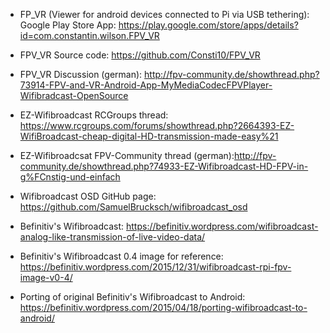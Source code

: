 * FP_VR (Viewer for android devices connected to Pi via USB tethering):
Google Play Store App: https://play.google.com/store/apps/details?id=com.constantin.wilson.FPV_VR

* FPV_VR Source code: https://github.com/Consti10/FPV_VR

* FPV_VR Discussion (german): http://fpv-community.de/showthread.php?73914-FPV-and-VR-Android-App-MyMediaCodecFPVPlayer-Wifibradcast-OpenSource

* EZ-Wifibroadcast RCGroups thread: https://www.rcgroups.com/forums/showthread.php?2664393-EZ-WifiBroadcast-cheap-digital-HD-transmission-made-easy%21

* EZ-Wifibroadcsat FPV-Community thread (german):http://fpv-community.de/showthread.php?74933-EZ-Wifibroadcast-HD-FPV-in-g%FCnstig-und-einfach

* Wifibroadcast OSD GitHub page:
https://github.com/SamuelBrucksch/wifibroadcast_osd


* Befinitiv's Wifibroadcast:
https://befinitiv.wordpress.com/wifibroadcast-analog-like-transmission-of-live-video-data/


* Befinitiv's Wifibroadcast 0.4 image for reference:
https://befinitiv.wordpress.com/2015/12/31/wifibroadcast-rpi-fpv-image-v0-4/


* Porting of original Befinitiv's Wifibroadcast to Android:
https://befinitiv.wordpress.com/2015/04/18/porting-wifibroadcast-to-android/
